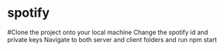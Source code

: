 # spotify
#Clone the project onto your local machine
Change the spotify id and private keys
Navigate to both server and client folders and run npm start
